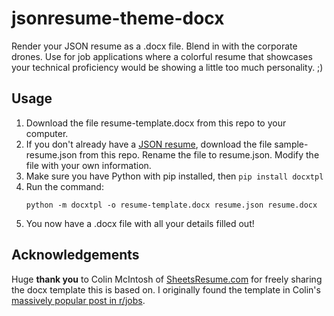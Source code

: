 # jsonresume-theme-docx
Render your JSON resume as a .docx file.
Blend in with the corporate drones.
Use for job applications where a colorful resume that showcases your technical proficiency would be showing a little too much personality. ;)

## Usage
1.  Download the file resume-template.docx from this repo to your computer.
2.  If you don't already have a [JSON resume](https://jsonresume.org/), download the file sample-resume.json from this repo.
    Rename the file to resume.json.
    Modify the file with your own information.
3.  Make sure you have Python with pip installed, then `pip install docxtpl`
4.  Run the command:
    ```
    python -m docxtpl -o resume-template.docx resume.json resume.docx
    ```
5.  You now have a .docx file with all your details filled out!

## Acknowledgements
Huge **thank you** to Colin McIntosh of [SheetsResume.com](https://sheetsresume.com/) for freely sharing the docx template this is based on.
I originally found the template in Colin's [massively popular post in r/jobs](https://www.reddit.com/r/jobs/comments/7y8k6p/im_an_exrecruiter_for_some_of_the_top_companies/).